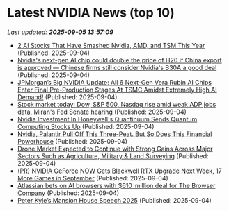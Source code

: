 # Latest NVIDIA News (top 10)
_Last updated: **2025-09-05 13:57:09**_

- [2 AI Stocks That Have Smashed Nvidia, AMD, and TSM This Year](https://biztoc.com/x/60ade801646bdbf1) (Published: 2025-09-04)
- [Nvidia's next-gen AI chip could double the price of H20 if China export is approved — Chinese firms still consider Nvidia's B30A a good deal](https://www.tomshardware.com/tech-industry/artificial-intelligence/nvidias-next-gen-ai-chip-could-double-the-price-of-h20-if-china-export-is-approved-chinese-firms-still-consider-nvidias-b30a-a-good-deal) (Published: 2025-09-04)
- [JPMorgan’s Big NVIDIA Update: All 6 Next-Gen Vera Rubin AI Chips Enter Final Pre-Production Stages At TSMC Amidst Extremely High AI Demand!](https://wccftech.com/jpmorgans-big-nvidia-update-all-6-next-gen-vera-rubin-ai-chips-enter-final-pre-production-stages-at-tsmc-amidst-extremely-high-ai-demand/) (Published: 2025-09-04)
- [Stock market today: Dow, S&P 500, Nasdaq rise amid weak ADP jobs data, Miran's Fed Senate hearing](https://finance.yahoo.com/news/live/stock-market-today-dow-sp-500-nasdaq-rise-amid-weak-adp-jobs-data-mirans-fed-senate-hearing-134011223.html) (Published: 2025-09-04)
- [Nvidia Investment In Honeywell's Quantinuum Sends Quantum Computing Stocks Up](https://biztoc.com/x/1382f196399c763d) (Published: 2025-09-04)
- [Nvidia, Palantir Pull Off This Three-Peat. But So Does This Financial Powerhouse](https://biztoc.com/x/a11268f09d28bc8e) (Published: 2025-09-04)
- [Drone Market Expected to Continue with Strong Gains Across Major Sectors Such as Agriculture, Military & Land Surveying](https://www.globenewswire.com/news-release/2025/09/04/3144633/0/en/Drone-Market-Expected-to-Continue-with-Strong-Gains-Across-Major-Sectors-Such-as-Agriculture-Military-Land-Surveying.html) (Published: 2025-09-04)
- [(PR) NVIDIA GeForce NOW Gets Blackwell RTX Upgrade Next Week, 17 More Games in September](https://www.techpowerup.com/340668/nvidia-geforce-now-gets-blackwell-rtx-upgrade-next-week-17-more-games-in-september) (Published: 2025-09-04)
- [Atlassian bets on AI browsers with $610  million deal for The Browser Company](https://finance.yahoo.com/news/atlassian-bets-ai-browsers-610-131316553.html) (Published: 2025-09-04)
- [Peter Kyle’s Mansion House Speech 2025](https://www.gov.uk/government/speeches/peter-kyles-mansion-house-speech-2025) (Published: 2025-09-04)
